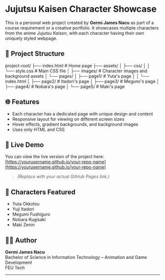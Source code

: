 # Jujutsu Kaisen Character Showcase

This is a personal web project created by **Germi James Nacu** as part of a course requirement or a creative portfolio. It showcases multiple characters from the anime *Jujutsu Kaisen*, with each character having their own uniquely styled webpage.

## 📂 Project Structure
project-root/
├── index.html # Home page
├── assets/
│ ├── css/
│ │ └── style.css # Main CSS file
│ ├── images/ # Character images and background assets
│ └── pages/
│ ├── page1/ # Yuta's page
│ │ └── index.html
│ ├── page2/ # Itadori's page
│ ├── page3/ # Megumi's page
│ ├── page4/ # Nobara's page
│ └── page5/ # Maki's page


## 🌐 Features

- Each character has a dedicated page with unique design and content
- Responsive layout for viewing on different screen sizes
- Hover effects, gradient backgrounds, and background images
- Uses only HTML and CSS

## 🚀 Live Demo

You can view the live version of the project here:  
[https://yourusername.github.io/your-repo-name](https://yourusername.github.io/your-repo-name)  
> *(Replace with your actual GitHub Pages link.)*

## 📸 Characters Featured

- Yuta Okkotsu  
- Yuji Itadori  
- Megumi Fushiguro  
- Nobara Kugisaki  
- Maki Zenin

## 👨‍💻 Author

**Germi James Nacu**  
Bachelor of Science in Information Technology – Animation and Game Development  
FEU Tech

---

